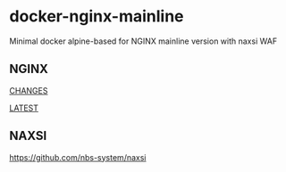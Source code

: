 # docker-nginx-mainline
Minimal docker alpine-based for NGINX mainline version with naxsi WAF

## NGINX

[CHANGES](https://nginx.org/en/CHANGES)

[LATEST](https://nginx.org/download/nginx-1.13.6.tar.gz)

## NAXSI

https://github.com/nbs-system/naxsi
